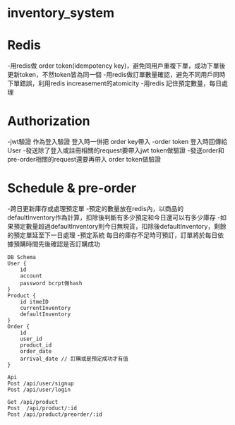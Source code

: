 # inventory_system

# Redis
-用redis做 order token(idempotency key)，避免同用戶重複下單，成功下單後更新token，不然token皆為同一個
-用redis做訂單數量確認，避免不同用戶同時下單錯誤，利用redis increasement的atomicity
-用redis 記住預定數量，每日處理

# Authorization
-jwt驗證 作為登入驗證 登入時一併把 order key帶入
-order token 登入時回傳給User
-發送除了登入或註冊相關的request要帶入jwt token做驗證
-發送order和pre-order相關的request還要再帶入 order token做驗證

# Schedule & pre-order
-跨日更新庫存或處理預定單
-預定的數量放在redis內，以商品的defaultInventory作為計算，扣除後判斷有多少預定和今日還可以有多少庫存
-如果預定數量超過defaultInventory則今日無現貨，扣除後defaultInventory，剩餘的預定單延至下一日處理
-預定系統 每日的庫存不足時可預訂，訂單將於每日依據預購時間先後確認是否訂購成功

```
DB Schema
User {
	id
	account
	password bcrpt做hash
}
Product {
	id itmeID
	currentInventory
	defaultInventory
}
Order {
	id
	user_id
	product_id
	order_date
	arrival_date // 訂購或是預定成功才有值
}
```

```
Api
Post /api/user/signup
Post /api/user/login

Get /api/product
Post  /api/product/:id
Post /api/product/preorder/:id
```